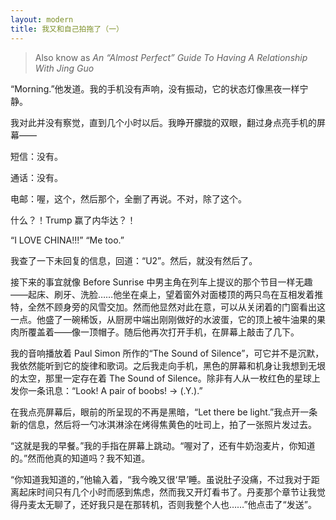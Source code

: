 ```yaml
---
layout: modern
title: 我又和自己拍拖了（一）
---
```


> Also know as *An “Almost Perfect” Guide To Having A Relationship With Jing Guo*

“Morning.”他发道。我的手机没有声响，没有振动，它的状态灯像黑夜一样宁静。

我对此并没有察觉，直到几个小时以后。我睁开朦胧的双眼，翻过身点亮手机的屏幕——

短信：没有。

通话：没有。

电邮：喔，这个，然后那个，全删了再说。不对，除了这个。

什么？！Trump 赢了内华达？！

“I LOVE CHINA!!!” “Me too.”

我查了一下未回复的信息，回道：“U2”。然后，就没有然后了。

接下来的事宜就像 Before Sunrise 中男主角在列车上提议的那个节目一样无趣——起床、刷牙、洗脸……他坐在桌上，望着窗外对面楼顶的两只鸟在互相发着推特，全然不顾身旁的风雪交加。然而他显然对此在意，可以从关闭着的门窗看出这一点。他盛了一碗稀饭，从厨房中端出刚刚做好的水波蛋，它的顶上被牛油果的果肉所覆盖着——像一顶帽子。随后他再次打开手机，在屏幕上敲击了几下。

我的音响播放着 Paul Simon 所作的“The Sound of Silence”，可它并不是沉默，我依然能听到它的旋律和歌词。之后我走向手机，黑色的屏幕和机身让我想到无垠的太空，那里一定存在着 The Sound of Silence。除非有人从一枚红色的星球上发你一条讯息：“Look! A pair of boobs! -> (.Y.).”

在我点亮屏幕后，眼前的所呈现的不再是黑暗，“Let there be light.”我点开一条新的信息，然后将一勺冰淇淋涂在烤得焦黄色的吐司上，拍了一张照片发过去。

“这就是我的早餐。”我的手指在屏幕上跳动。“喔对了，还有牛奶泡麦片，你知道的。”然而他真的知道吗？我不知道。

“你知道我知道的，”他输入着，“我今晚又很‘早’睡。虽说肚子没痛，不过我对于距离起床时间只有几个小时而感到焦虑，然而我又开灯看书了。丹麦那个章节让我觉得丹麦太无聊了，还好我只是在那转机，否则我整个人也……”他点击了“发送”。
